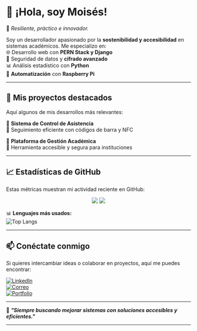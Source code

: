 # 👋 ¡Hola, soy Moisés!  
🔹 _Resiliente, práctico e innovador._  

Soy un desarrollador apasionado por la **sostenibilidad y accesibilidad** en sistemas académicos. Me especializo en:  
🌐 Desarrollo web con **PERN Stack y Django**  
🔐 Seguridad de datos y **cifrado avanzado**  
📊 Análisis estadístico con **Python**  
📡 **Automatización** con **Raspberry Pi**  

---

## 🚀 Mis proyectos destacados  
Aquí algunos de mis desarrollos más relevantes:  

🔹 **Sistema de Control de Asistencia**  
📌 Seguimiento eficiente con códigos de barra y NFC  

🔹 **Plataforma de Gestión Académica**  
📌 Herramienta accesible y segura para instituciones  

---

## 📈 Estadísticas de GitHub  
Estas métricas muestran mi actividad reciente en GitHub:  

<p align="center">
  <img src="https://github-readme-stats.vercel.app/api?username=tu_usuario&show_icons=true&theme=radical"/>
  <img src="https://github-readme-streak-stats.herokuapp.com?user=tu_usuario&theme=radical"/>
</p>

📊 **Lenguajes más usados:**  
![Top Langs](https://github-readme-stats.vercel.app/api/top-langs/?username=tu_usuario&layout=compact&theme=radical)  

---

## 📫 Conéctate conmigo  
Si quieres intercambiar ideas o colaborar en proyectos, aquí me puedes encontrar:  

[![LinkedIn](https://img.shields.io/badge/-LinkedIn-blue?style=flat&logo=linkedin)](https://www.linkedin.com/in/tu_perfil)  
[![Correo](https://img.shields.io/badge/-Correo-red?style=flat&logo=gmail)](mailto:tuemail@gmail.com)  
[![Portfolio](https://img.shields.io/badge/-Portafolio-black?style=flat&logo=github)](https://tu_portafolio.com)  

---

🎯 **_"Siempre buscando mejorar sistemas con soluciones accesibles y eficientes."_**  

---
